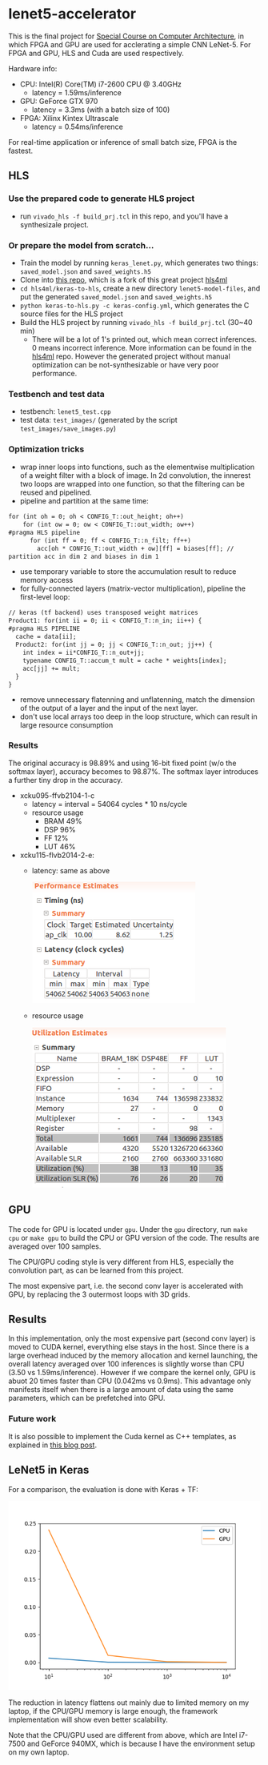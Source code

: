 # lenet5-accelerator
This is the final project for [Special Course on Computer Architecture](http://www.am.ics.keio.ac.jp/comparc/), in which FPGA and GPU are used for acclerating a simple CNN LeNet-5. For FPGA and GPU, HLS and Cuda are used respectively.

Hardware info:
- CPU: Intel(R) Core(TM) i7-2600 CPU @ 3.40GHz
  - latency = 1.59ms/inference
- GPU: GeForce GTX 970
  - latency = 3.3ms (with a batch size of 100)
- FPGA: Xilinx Kintex Ultrascale
  - latency = 0.54ms/inference

For real-time application or inference of small batch size, FPGA is the fastest. 

## HLS
### Use the prepared code to generate HLS project
- run `vivado_hls -f build_prj.tcl` in this repo, and you'll have a synthesizale project.
### Or prepare the model from scratch...
- Train the model by running `keras_lenet.py`, which generates two things: `saved_model.json` and `saved_weights.h5`
- Clone into [this repo](https://github.com/sherylll/hls4ml), which is a fork of this great project [hls4ml](https://github.com/hls-fpga-machine-learning/hls4ml)
- `cd hls4ml/keras-to-hls`, create a new directory `lenet5-model-files`, and put the generated `saved_model.json` and `saved_weights.h5`
- `python keras-to-hls.py -c keras-config.yml`, which generates the C source files for the HLS project
- Build the HLS project by running `vivado_hls -f build_prj.tcl` (30~40 min)
  - There will be a lot of 1's printed out, which mean correct inferences. 0 means incorrect inference.
More information can be found in the [hls4ml](https://github.com/hls-fpga-machine-learning/hls4ml) repo. However the generated project without manual optimization can be not-synthesizable or have very poor performance.
### Testbench and test data
- testbench: `lenet5_test.cpp`
- test data: `test_images/` (generated by the script `test_images/save_images.py`) 
### Optimization tricks
- wrap inner loops into functions, such as the elementwise multiplication of a weight filter with a block of image. In 2d convolution, the innerest two loops are wrapped into one function, so that the filtering can be reused and pipelined.
- pipeline and partition at the same time:
```
for (int oh = 0; oh < CONFIG_T::out_height; oh++)
    for (int ow = 0; ow < CONFIG_T::out_width; ow++)
#pragma HLS pipeline
      for (int ff = 0; ff < CONFIG_T::n_filt; ff++)
        acc[oh * CONFIG_T::out_width + ow][ff] = biases[ff]; // partition acc in dim 2 and biases in dim 1
```
- use temporary variable to store the accumulation result to reduce memory access
- for fully-connected layers (matrix-vector multiplication), pipeline the first-level loop:
```
// keras (tf backend) uses transposed weight matrices
Product1: for(int ii = 0; ii < CONFIG_T::n_in; ii++) {
#pragma HLS PIPELINE
  cache = data[ii];
  Product2: for(int jj = 0; jj < CONFIG_T::n_out; jj++) {
    int index = ii*CONFIG_T::n_out+jj;
    typename CONFIG_T::accum_t mult = cache * weights[index];
    acc[jj] += mult;
  }
}
```
- remove unnecessary flatenning and unflatenning, match the dimension of the output of a layer and the input of the next layer.
- don't use local arrays too deep in the loop structure, which can result in large resource consumption

### Results
The original accuracy is 98.89% and using 16-bit fixed point (w/o the softmax layer), accuracy becomes to 98.87%. The softmax layer introduces a further tiny drop in the accuracy.

- xcku095-ffvb2104-1-c
  - latency = interval = 54064 cycles * 10 ns/cycle
  - resource usage
    - BRAM 49%
    - DSP 96%
    - FF 12%
    - LUT 46%
- xcku115-flvb2014-2-e:
  - latency: same as above

    ![latency](misc/fpga_latency.png)

  - resource usage
  
    ![resource usage](misc/resource_usage.png)

## GPU
The code for GPU is located under `gpu`. Under the `gpu` directory, run `make cpu` or `make gpu` to build the CPU or GPU version of the code. The results are averaged over 100 samples.

The CPU/GPU coding style is very different from HLS, especially the convolution part, as can be learned from this project.

The most expensive part, i.e. the second conv layer is accelerated with GPU, by replacing the 3 outermost loops with 3D grids. 

## Results
In this implementation, only the most expensive part (second conv layer) is moved to CUDA kernel, everything else stays in the host. 
Since there is a large overhead induced by the memory allocation and kernel launching, the overall latency averaged over 100 inferences is slightly worse than CPU (3.50 vs 1.59ms/inference). However if we compare the kernel only, GPU is abuot 20 times faster than CPU (0.042ms vs 0.9ms). This advantage only manifests itself when there is a large amount of data using the same parameters, which can be prefetched into GPU.

### Future work
It is also possible to implement the Cuda kernel as C++ templates, as explained in [this blog post](https://devblogs.nvidia.com/power-cpp11-cuda-7/). 

## LeNet5 in Keras 
For a comparison, the evaluation is done with Keras + TF:

![keras](misc/keras_lenet_infer.png)

The reduction in latency flattens out mainly due to limited memory on my laptop, if the CPU/GPU memory is large enough, the framework implementation will show even better scalability.

Note that the CPU/GPU used are different from above, which are Intel i7-7500 and GeForce 940MX, which is because I have the environment setup on my own laptop.
